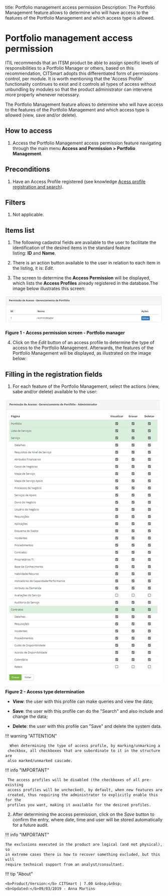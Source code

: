 title: Portfolio management access permission
Description: The Portfolio Management feature allows to determine who will have access to the features of the Portfolio Management and which access type is allowed.

# Portfolio management access permission

ITIL recommends that an ITSM product be able to assign specific levels of
responsibilities to a Portfolio Manager or others, based on this recommendation,
CITSmart adopts this differentiated form of permissions control, per module. It
is worth mentioning that the 'Access Profile' functionality continues to exist
and it controls all types of access without unbundling by modules so that the
product administrator can intervene more properly whenever necessary.

The Portfolio Management feature allows to determine who will have access to the
features of the Portfolio Management and which access type is allowed (view,
save and/or delete).

How to access
-------------

1.  Access the Portfolio Management access permission feature navigating through
    the main menu **Access and Permission > Portfolio Management**.

Preconditions
-------------

1.  Have an Access Profile registered (see knowledge [Acess profile registration
    and search][1]).

Filters
-------

1.  Not applicable.

Items list
----------

1.  The following cadastral fields are available to the user to facilitate the
    identification of the desired items in the standard feature
    listing: **ID** and **Name**.

2.  There is an action button available to the user in relation to each item in
    the listing, it is: *Edit*.

3.  The screen to determine the **Access Permission** will be displayed, which
    lists the **Access Profiles** already registered in the database.The image
    below illustrates this screen:

   ![figure](images/acess-port.img1.jpg)
   
   **Figure 1 - Access permission screen - Portfolio manager**

4.  Click on the *Edit* button of an access profile to determine the type of
    access to the Portfolio Management. Afterwards, the features of the
    Portfolio Management will be displayed, as illustrated on the image below:

Filling in the registration fields
----------------------------------

1.  For each feature of the Portfolio Management, select the actions (view, sabe
    and/or delete) available to the user:

   ![figure](images/acess-port.img2.jpg)
   
   **Figure 2 - Access type determination**

-   **View**: the user with this profile can make queries and view the data;

-   **Save**: the user with this profile can do the "Search" and also include
    and change the data;

-   **Delete**: the user with this profile can "Save" and delete the system
    data.

   !!! warning "ATTENTION"

      When determining the type of access profile, by marking/unmarking a
     checkbox, all checkboxes that are subordinate to it in the structure are
     also marked/unmarked cascade.

   !!! info "IMPORTANT"

     The access profiles will be disabled (the checkboxes of all pre-existing
     access profiles will be unchecked), by default, when new features are
     created, thus requiring the administrator to explicitly enable this for the
     profiles you want, making it available for the desired profiles.

2.  After determining the access permission, click on the *Save* button to
    confirm the entry, where date, time and user will be stored automatically
    for a future audit.

!!! info "IMPORTANT"

    The exclusions executed in the product are logical (and not physical), so
    in extreme cases there is how to recover something excluded, but this will
    require technical support from an analyst/consultant.

    
!!! tip "About"

    <b>Product/Version:</b> CITSmart | 7.00 &nbsp;&nbsp;
    <b>Updated:</b>09/03/2019 - Anna Martins

[1]: /en-us/citsmart-platform-7/initial-settings/access-settings/profile/user-profile.html

